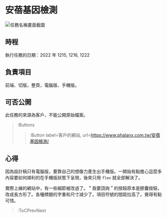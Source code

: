 # 安蓓基因檢測

![任務名稱畫面截圖](05_mpap_test.png)

## 時程

執行任務的日期：2022 年 1215, 1216, 1222

## 負責項目

前端、切版，整頁，電腦版、手機版。

## 可否公開

此任務的來源為客戶，不能公開原始檔案。

> :Buttons
> > :Button label=客戶的網站, url=https://www.phalanx.com.tw/安蓓基因檢測/

## 心得

因為設計稿只有電腦版，要靠自己的想像力產生出手機版。一開始有點擔心這麼多內容要如何順利的在手機版狀態下呈現，後來只用 `flex` 就全部解決了。

實際上線的網站中，有一些細節被改過了。＂我要諮詢＂的按鈕原本是膠囊按鈕，改成長方形了。各種標題的字重和尺寸減少了。項目符號的間距拉高了。覺得有點可惜。

> :ToCPrevNext